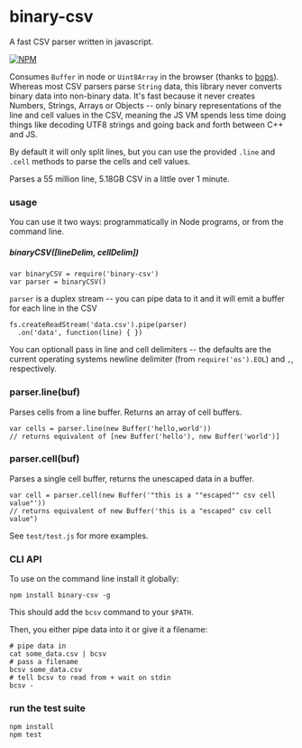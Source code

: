 # binary-csv

A fast CSV parser written in javascript.

[![NPM](https://nodei.co/npm/binary-csv.png)](https://nodei.co/npm/binary-csv/)

Consumes `Buffer` in node or `Uint8Array` in the browser (thanks to [bops](https://github.com/chrisdickinson/bops)). Whereas most CSV parsers parse `String` data, this library never converts binary data into non-binary data. It's fast because it never creates Numbers, Strings, Arrays or Objects -- only binary representations of the line and cell values in the CSV, meaning the JS VM spends less time doing things like decoding UTF8 strings and going back and forth between C++ and JS.

By default it will only split lines, but you can use the provided `.line` and `.cell` methods to parse the cells and cell values.

Parses a 55 million line, 5.18GB CSV in a little over 1 minute.

### usage

You can use it two ways: programmatically in Node programs, or from the command line.

##### binaryCSV([lineDelim, cellDelim])

```
var binaryCSV = require('binary-csv')
var parser = binaryCSV()
```

`parser` is a duplex stream -- you can pipe data to it and it will emit a buffer for each line in the CSV

```
fs.createReadStream('data.csv').pipe(parser)
  .on('data', function(line) { })
```

You can optionall pass in line and cell delimiters -- the defaults are the current operating systems newline delimiter (from `require('os').EOL`) and `,`, respectively.

### parser.line(buf)

Parses cells from a line buffer. Returns an array of cell buffers.

```
var cells = parser.line(new Buffer('hello,world'))
// returns equivalent of [new Buffer('hello'), new Buffer('world')]
```

### parser.cell(buf)

Parses a single cell buffer, returns the unescaped data in a buffer.

```
var cell = parser.cell(new Buffer('"this is a ""escaped"" csv cell value"'))
// returns equivalent of new Buffer('this is a "escaped" csv cell value")
```

See `test/test.js` for more examples.

### CLI API

To use on the command line install it globally:

```
npm install binary-csv -g
```

This should add the `bcsv` command to your `$PATH`.

Then, you either pipe data into it or give it a filename:

```
# pipe data in
cat some_data.csv | bcsv
# pass a filename
bcsv some_data.csv
# tell bcsv to read from + wait on stdin
bcsv -
```

### run the test suite

```
npm install
npm test
```
